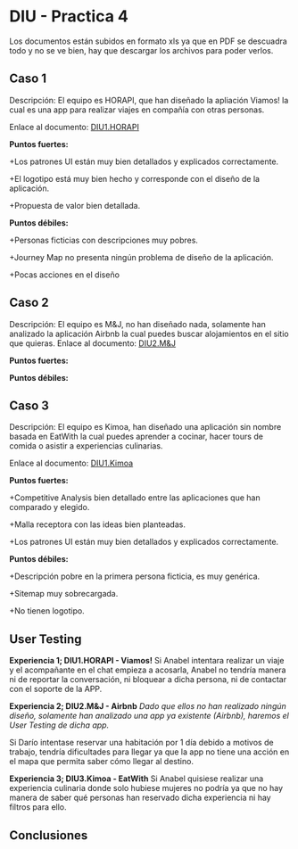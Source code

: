 # DIU - Practica 4

Los documentos están subidos en formato xls ya que en PDF se descuadra todo y no se ve bien, hay que descargar los archivos para poder verlos.


## Caso 1

Descripción: El equipo es HORAPI, que han diseñado la apliación Viamos! la cual es una app para realizar viajes en compañía con otras personas.

Enlace al documento: [DIU1.HORAPI](https://github.com/Mxgang/DIU20/blob/master/P4/DIU1.HORAPI_review.xls)  

**Puntos fuertes:**

+Los patrones UI están muy bien detallados y explicados correctamente.

+El logotipo está muy bien hecho y corresponde con el diseño de la aplicación.

+Propuesta de valor bien detallada.

**Puntos débiles:**

+Personas ficticias con descripciones muy pobres.

+Journey Map no presenta ningún problema de diseño de la aplicación.

+Pocas acciones en el diseño

## Caso 2

Descripción: El equipo es M&J, no han diseñado nada, solamente han analizado la aplicación Airbnb la cual puedes buscar alojamientos en el sitio que quieras.
Enlace al documento: [DIU2.M&J](https://github.com/Mxgang/DIU20/blob/master/P4/DIU2.M&J_review.xls) 

**Puntos fuertes:**

**Puntos débiles:**

## Caso 3

Descripción: El equipo es Kimoa, han diseñado una aplicación sin nombre basada en EatWith la cual puedes aprender a cocinar, hacer tours de comida o asistir a experiencias culinarias.

Enlace al documento: [DIU1.Kimoa](https://github.com/Mxgang/DIU20/blob/master/P4/DIU3.Kimoa_review.xls)  

**Puntos fuertes:**

+Competitive Analysis bien detallado entre las aplicaciones que han comparado y elegido.

+Malla receptora con las ideas bien planteadas.

+Los patrones UI están muy bien detallados y explicados correctamente.

**Puntos débiles:**

+Descripción pobre en la primera persona ficticia, es muy genérica.

+Sitemap muy sobrecargada.

+No tienen logotipo.

## User Testing

**Experiencia 1; DIU1.HORAPI - Viamos!**
Si Anabel intentara realizar un viaje y el acompañante en el chat empieza a acosarla, Anabel no tendría manera ni de reportar la conversación, ni bloquear a dicha persona, ni de contactar con el soporte de la APP.

**Experiencia 2; DIU2.M&J - Airbnb**
_Dado que ellos no han realizado ningún diseño, solamente han analizado una app ya existente (Airbnb), haremos el User Testing de dicha app._

Si Darío intentase reservar una habitación por 1 día debido a motivos de trabajo, tendría dificultades para llegar ya que la app no tiene una acción en el mapa que permita saber cómo llegar al destino.


**Experiencia 3; DIU3.Kimoa - EatWith**
Si Anabel quisiese realizar una experiencia culinaria donde solo hubiese mujeres no podría ya que no hay manera de saber qué personas han reservado dicha experiencia ni hay filtros para ello.


## Conclusiones
